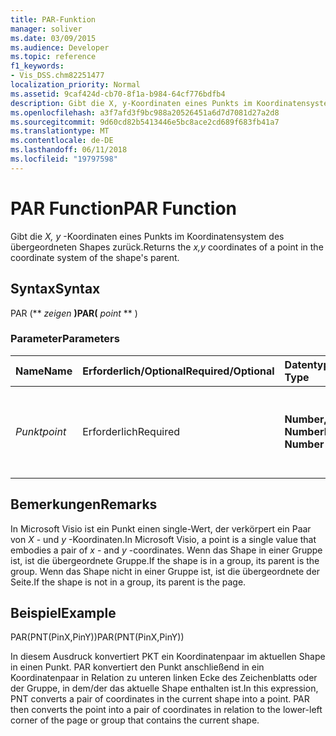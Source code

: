 ```yaml
---
title: PAR-Funktion
manager: soliver
ms.date: 03/09/2015
ms.audience: Developer
ms.topic: reference
f1_keywords:
- Vis_DSS.chm82251477
localization_priority: Normal
ms.assetid: 9caf424d-cb70-8f1a-b984-64cf776bdfb4
description: Gibt die X, y-Koordinaten eines Punkts im Koordinatensystem des übergeordneten Shapes zurück.
ms.openlocfilehash: a3f7afd3f9bc988a20526451a6d7d7081d27a2d8
ms.sourcegitcommit: 9d60cd82b5413446e5bc8ace2cd689f683fb41a7
ms.translationtype: MT
ms.contentlocale: de-DE
ms.lasthandoff: 06/11/2018
ms.locfileid: "19797598"
---
```

# <a name="par-function"></a><span data-ttu-id="cbb70-103">PAR Function</span><span class="sxs-lookup"><span data-stu-id="cbb70-103">PAR Function</span></span>

<span data-ttu-id="cbb70-104">Gibt die _X, y_ -Koordinaten eines Punkts im Koordinatensystem des übergeordneten Shapes zurück.</span><span class="sxs-lookup"><span data-stu-id="cbb70-104">Returns the  _x,y_ coordinates of a point in the coordinate system of the shape's parent.</span></span> 
  
## <a name="syntax"></a><span data-ttu-id="cbb70-105">Syntax</span><span class="sxs-lookup"><span data-stu-id="cbb70-105">Syntax</span></span>

<span data-ttu-id="cbb70-106">PAR (** *zeigen* **)</span><span class="sxs-lookup"><span data-stu-id="cbb70-106">PAR(** *point* ** )</span></span> 
  
### <a name="parameters"></a><span data-ttu-id="cbb70-107">Parameter</span><span class="sxs-lookup"><span data-stu-id="cbb70-107">Parameters</span></span>

|<span data-ttu-id="cbb70-108">**Name**</span><span class="sxs-lookup"><span data-stu-id="cbb70-108">**Name**</span></span>|<span data-ttu-id="cbb70-109">**Erforderlich/Optional**</span><span class="sxs-lookup"><span data-stu-id="cbb70-109">**Required/Optional**</span></span>|<span data-ttu-id="cbb70-110">**Datentyp**</span><span class="sxs-lookup"><span data-stu-id="cbb70-110">**Data Type**</span></span>|<span data-ttu-id="cbb70-111">**Beschreibung**</span><span class="sxs-lookup"><span data-stu-id="cbb70-111">**Description**</span></span>|
|:-----|:-----|:-----|:-----|
| <span data-ttu-id="cbb70-112">_Punkt_</span><span class="sxs-lookup"><span data-stu-id="cbb70-112">_point_</span></span> <br/> |<span data-ttu-id="cbb70-113">Erforderlich</span><span class="sxs-lookup"><span data-stu-id="cbb70-113">Required</span></span>  <br/> |<span data-ttu-id="cbb70-114">**Number, Number**</span><span class="sxs-lookup"><span data-stu-id="cbb70-114">**Number, Number**</span></span> <br/> |<span data-ttu-id="cbb70-115">Die Koordinaten des Punkts im Koordinatensystem des aktuellen Shapes.</span><span class="sxs-lookup"><span data-stu-id="cbb70-115">The coordinates of the point in the coordinate system of the current shape.</span></span>  <br/> |
   
## <a name="remarks"></a><span data-ttu-id="cbb70-116">Bemerkungen</span><span class="sxs-lookup"><span data-stu-id="cbb70-116">Remarks</span></span>

<span data-ttu-id="cbb70-117">In Microsoft Visio ist ein Punkt einen single-Wert, der verkörpert ein Paar von *X* - und *y* -Koordinaten.</span><span class="sxs-lookup"><span data-stu-id="cbb70-117">In Microsoft Visio, a point is a single value that embodies a pair of  *x*  - and  *y*  -coordinates.</span></span> <span data-ttu-id="cbb70-118">Wenn das Shape in einer Gruppe ist, ist die übergeordnete Gruppe.</span><span class="sxs-lookup"><span data-stu-id="cbb70-118">If the shape is in a group, its parent is the group.</span></span> <span data-ttu-id="cbb70-119">Wenn das Shape nicht in einer Gruppe ist, ist die übergeordnete der Seite.</span><span class="sxs-lookup"><span data-stu-id="cbb70-119">If the shape is not in a group, its parent is the page.</span></span> 
  
## <a name="example"></a><span data-ttu-id="cbb70-120">Beispiel</span><span class="sxs-lookup"><span data-stu-id="cbb70-120">Example</span></span>

<span data-ttu-id="cbb70-121">PAR(PNT(PinX,PinY))</span><span class="sxs-lookup"><span data-stu-id="cbb70-121">PAR(PNT(PinX,PinY))</span></span> 
  
<span data-ttu-id="cbb70-p102">In diesem Ausdruck konvertiert PKT ein Koordinatenpaar im aktuellen Shape in einen Punkt. PAR konvertiert den Punkt anschließend in ein Koordinatenpaar in Relation zu unteren linken Ecke des Zeichenblatts oder der Gruppe, in dem/der das aktuelle Shape enthalten ist.</span><span class="sxs-lookup"><span data-stu-id="cbb70-p102">In this expression, PNT converts a pair of coordinates in the current shape into a point. PAR then converts the point into a pair of coordinates in relation to the lower-left corner of the page or group that contains the current shape.</span></span> 
  

